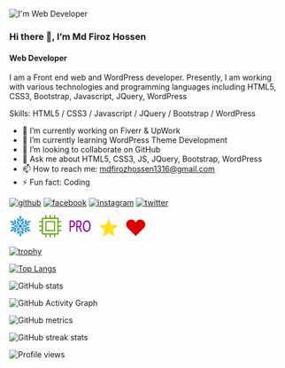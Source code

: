 ![I'm Web Developer](https://pbs.twimg.com/profile_banners/1316954352808992768/1602827312/1500x500)

### Hi there 👋, I’m Md Firoz Hossen
#### Web Developer

I am a Front end web and WordPress developer. Presently, I am working with various technologies and programming languages including HTML5, CSS3, Bootstrap, Javascript, JQuery, WordPress

Skills: HTML5 / CSS3 / Javascript / JQuery / Bootstrap / WordPress

- 🔭 I’m currently working on Fiverr & UpWork 
- 🌱 I’m currently learning WordPress Theme Development 
- 👯 I’m looking to collaborate on GitHub 
- 💬 Ask me about HTML5, CSS3, JS, JQuery, Bootstrap, WordPress 
- 📫 How to reach me: mdfirozhossen1316@gmail.com 
- ⚡ Fun fact: Coding 


[<img src='https://cdn.jsdelivr.net/npm/simple-icons@3.0.1/icons/github.svg' alt='github' height='40'>](https://github.com/Firozhossen1316)  [<img src='https://cdn.jsdelivr.net/npm/simple-icons@3.0.1/icons/facebook.svg' alt='facebook' height='40'>](https://www.facebook.com/Firozvslikhon)  [<img src='https://cdn.jsdelivr.net/npm/simple-icons@3.0.1/icons/instagram.svg' alt='instagram' height='40'>](https://www.instagram.com/wordpress_theme_developer/)  [<img src='https://cdn.jsdelivr.net/npm/simple-icons@3.0.1/icons/twitter.svg' alt='twitter' height='40'>](https://twitter.com/developer_mf)  

<a href='https://archiveprogram.github.com/'><img src='https://raw.githubusercontent.com/acervenky/animated-github-badges/master/assets/acbadge.gif' width='40' height='40'></a> <a href='https://docs.github.com/en/developers'><img src='https://raw.githubusercontent.com/acervenky/animated-github-badges/master/assets/devbadge.gif' width='40' height='40'></a> <a href='https://github.com/pricing'><img src='https://raw.githubusercontent.com/acervenky/animated-github-badges/master/assets/pro.gif' width='40' height='40'></a> <a href='https://stars.github.com/'><img src='https://raw.githubusercontent.com/acervenky/animated-github-badges/master/assets/starbadge.gif' width='35' height='35'></a> <a href='https://docs.github.com/en/github/supporting-the-open-source-community-with-github-sponsors'><img src='https://raw.githubusercontent.com/acervenky/animated-github-badges/master/assets/sponsorbadge.gif' width='35' height='35'></a> 

[![trophy](https://github-profile-trophy.vercel.app/?username=Firozhossen1316)](https://github.com/ryo-ma/github-profile-trophy)

[![Top Langs](https://github-readme-stats.vercel.app/api/top-langs/?username=Firozhossen1316)](https://github.com/anuraghazra/github-readme-stats)

![GitHub stats](https://github-readme-stats.vercel.app/api?username=Firozhossen1316&show_icons=true&count_private=true)  

![GitHub Activity Graph](https://activity-graph.herokuapp.com/graph?username=Firozhossen1316)  

![GitHub metrics](https://metrics.lecoq.io/Firozhossen1316)  

![GitHub streak stats](https://github-readme-streak-stats.herokuapp.com/?user=Firozhossen1316)  

![Profile views](https://gpvc.arturio.dev/Firozhossen1316)  
